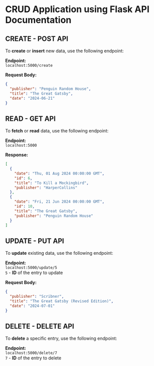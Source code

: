 # CRUD Application using Flask API Documentation

## CREATE - POST API

To **create** or **insert** new data, use the following endpoint:

**Endpoint:**  
`localhost:5000/create`

**Request Body:**
```json
{
  "publisher": "Penguin Random House",
  "title": "The Great Gatsby",
  "date": "2024-06-21"
}


```
## READ - GET API

To **fetch** or **read** data, use the following endpoint:

**Endpoint:**  
`localhost:5000`

**Response:**
```json
[
  {
    "date": "Thu, 01 Aug 2024 00:00:00 GMT",
    "id": 6,
    "title": "To Kill a Mockingbird",
    "publisher": "HarperCollins"
  },
  {
    "date": "Fri, 21 Jun 2024 00:00:00 GMT",
    "id": 10,
    "title": "The Great Gatsby",
    "publisher": "Penguin Random House"
  }
] 

```
## UPDATE - PUT API

To **update** existing data, use the following endpoint:

**Endpoint:**  
`localhost:5000/update/5`  
`5` - **ID** of the entry to update

**Request Body:**
```json
{
  "publisher": "Scribner",
  "title": "The Great Gatsby (Revised Edition)",
  "date": "2024-07-01"
}

```
## DELETE - DELETE API

To **delete** a specific entry, use the following endpoint:

**Endpoint:**  
`localhost:5000/delete/7`  
`7` - **ID** of the entry to delete

